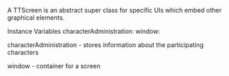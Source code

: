 A TTScreen is an abstract super class for specific UIs which embed other graphical elements.

Instance Variables
	characterAdministration:		<TTCharacterAdministration>
	window:		<TTTabletopWindow>

characterAdministration
	- stores information about the participating characters

window
	- container for a screen
